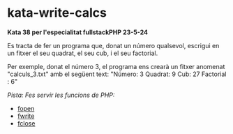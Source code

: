 # kata-write-calcs

**Kata 38 per l'especialitat fullstackPHP 23-5-24**

Es tracta de fer un programa que, donat un número qualsevol, escrigui en un
fitxer el seu quadrat, el seu cub, i el seu factorial.

Per exemple, donat el número 3, el programa ens crearà un fitxer anomenat "calculs_3.txt"
amb el següent text:
"Número: 3
Quadrat: 9
Cub: 27
Factorial : 6"

*Pista: Fes servir les funcions de PHP:*
- [fopen](https://www.php.net/manual/es/function.fopen.php)
- [fwrite](https://www.php.net/manual/es/function.fwrite.php)
- [fclose](https://www.php.net/manual/es/function.fclose.php)